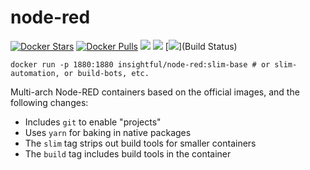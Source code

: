 # node-red

[![Docker Stars](https://img.shields.io/docker/stars/insightful/node-red.svg)](https://hub.docker.com/r/insightful/node-red)
[![Docker Pulls](https://img.shields.io/docker/pulls/insightful/node-red.svg)](https://hub.docker.com/r/insightful/node-red)
[![](https://images.microbadger.com/badges/image/insightful/node-red.svg)](https://microbadger.com/images/insightful/node-red "Get your own image badge on microbadger.com")
[![](https://images.microbadger.com/badges/version/insightful/node-red.svg)](https://microbadger.com/images/insightful/node-red "Get your own version badge on microbadger.com")
[![](https://travis-ci.org/insightfulsystems/node-red.svg?branch=master)](Build Status)


```
docker run -p 1880:1880 insightful/node-red:slim-base # or slim-automation, or build-bots, etc.
```

Multi-arch Node-RED containers based on the official images, and the following changes:

* Includes `git` to enable "projects"
* Uses `yarn` for baking in native packages
* The `slim` tag strips out build tools for smaller containers
* The `build` tag includes build tools in the container
